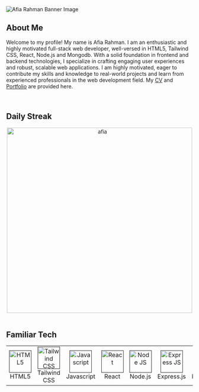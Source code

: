 <img src="https://i.ibb.co.com/ygMFRRY/gitbg.png" alt="Afia Rahman Banner Image">

## About Me
Welcome to my profile! My name is Afia Rahman. I am an enthusiastic and highly motivated full-stack web developer, well-versed in HTML5, Tailwind CSS, React, Node.js and Mongodb. With a solid foundation in frontend and backend technologies, I specialize in crafting engaging user experiences and robust, scalable web applications. I am highly motivated, eager to contribute my skills and knowledge to real-world projects and learn from experienced professionals in the web development field. My [CV](https://drive.google.com/file/d/1D_GOG9QFB0pQdYZKa0BuWGiwptPbWHzP/view) and [Portfolio](https://afiarahman-portfolio.netlify.app/) are provided here.

<br>

## Daily Streak
<div align="center">
  <a href="https://github.com/denvercoder1/github-readme-streak-stats">
      <img align="center" width=500 src="https://streak-stats.demolab.com?user=afiagithub&theme=dracula&hide_border=true" alt="afia" />
    </a>
</div>

<br>

## Familiar Tech

<table align="center">
  <tr>
    <td align="center" width="96">
      <a href="">
        <img src="https://i.ibb.co/8N42kQS/html5.png" width="60" height="60" alt="HTML5" />
      </a>
      <br>HTML5
    </td>
    <td align="center" width="96">
      <a href="">
        <img src="https://i.ibb.co/9w0YLng/tailwind.png" width="60" height="60" alt="Tailwind CSS" />
      </a>
      <br>Tailwind CSS
    </td>
    <td align="center" width="96">
      <a href="">
        <img src="https://i.ibb.co/pZFFjST/js.png" width="60" height="60" alt="Javascript" />
      </a>
      <br>Javascript
    </td>
    <td align="center" width="96">
      <a href="">
        <img src="https://i.ibb.co/HKKvSV7/react-logo.png" width="60" height="60" alt="React" />
      </a>
      <br>React
    </td>
    <td align="center" width="96">
      <a href="">
        <img src="https://i.ibb.co/wLfChYJ/node.png" width="60" height="60" alt="Node JS" />
      </a>
      <br>Node.js
    </td>
    <td align="center" width="96">
      <a href="">
        <img src="https://i.ibb.co/rdT3X6z/exjs.png" width="60" height="60" alt="Express JS" />
      </a>
      <br>Express.js
    </td>
    <td align="center" width="96">
      <a href="">
        <img src="https://i.ibb.co/jZh98WV/mongodb.png" width="60" height="60" alt="MongoDB" />
      </a>
      <br>MongoDB
    </td>    
    <td align="center" width="96">
      <a href="">
        <img src="https://i.ibb.co/CPys5YZ/python.png" width="60" height="60" alt="Python" />
      </a>
      <br>Python
    </td>
  </tr>
</table>

<!--
**afiagithub/afiagithub** is a ✨ _special_ ✨ repository because its `README.md` (this file) appears on your GitHub profile.

Here are some ideas to get you started:

- 🔭 I’m currently working on ...
- 🌱 I’m currently learning ...
- 👯 I’m looking to collaborate on ...
- 🤔 I’m looking for help with ...
- 💬 Ask me about ...
- 📫 How to reach me: ...
- 😄 Pronouns: ...
- ⚡ Fun fact: ...
-->
